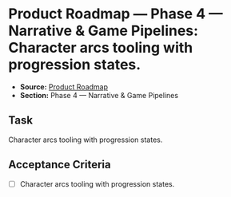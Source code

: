 # Product Roadmap — Phase 4 — Narrative & Game Pipelines: Character arcs tooling with progression states.

- **Source:** [Product Roadmap](docs/product-roadmap.md)
- **Section:** Phase 4 — Narrative & Game Pipelines

## Task
Character arcs tooling with progression states.

## Acceptance Criteria
- [ ] Character arcs tooling with progression states.
